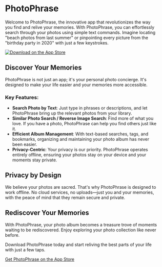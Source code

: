 # PhotoPhrase

Welcome to PhotoPhrase, the innovative app that revolutionizes the way you find and relive your memories. With PhotoPhrase, you can effortlessly search through your photos using simple text commands. Imagine locating "beach photos from last summer" or pinpointing every picture from the "birthday party in 2020" with just a few keystrokes.

[![Download on the App Store](https://linkmaker.itunes.apple.com/en-us/badge-lrg.svg?releaseDate=2023-04-20&kind=iossoftware&bubble=ios_apps)](https://apps.apple.com/us/app/photophrase-find-photo-by-text/id6475043896?uo=4)

## Discover Your Memories
PhotoPhrase is not just an app; it's your personal photo concierge. It's designed to make your life easier and your memories more accessible.

### Key Features:

- **Search Photo by Text**: Just type in phrases or descriptions, and let PhotoPhrase bring up the relevant photos from your library.
- **Similar Photo Search / Reverse Image Search**: Find more of what you love. If you have a photo, PhotoPhrase can help you find others just like it.
- **Efficient Album Management**: With text-based searches, tags, and bookmarks, organizing and maintaining your photo album has never been easier.
- **Privacy-Centric**: Your privacy is our priority. PhotoPhrase operates entirely offline, ensuring your photos stay on your device and your moments stay private.

## Privacy by Design
We believe your photos are sacred. That's why PhotoPhrase is designed to work offline. No cloud services, no uploads—just you and your memories, with the peace of mind that they remain secure and private.

## Rediscover Your Memories
With PhotoPhrase, your photo album becomes a treasure trove of moments waiting to be rediscovered. Enjoy exploring your photo collection like never before.

Download PhotoPhrase today and start reliving the best parts of your life with just a few taps.

[Get PhotoPhrase on the App Store](https://apps.apple.com/us/app/photophrase-find-photo-by-text/id6475043896?uo=4)